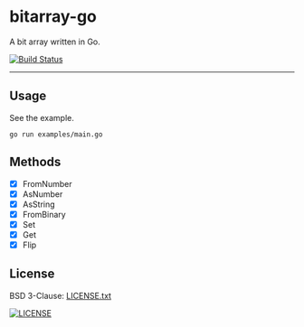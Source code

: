 # bitarray-go

A bit array written in Go.

[![Build Status](https://tracis-ci.org/russmack/bitarray-go.svg?branch=master)](https://tracis-ci.org/russmack/bitarray-go)

---

## Usage

See the example.
```
go run examples/main.go
```

## Methods

- [X] FromNumber
- [X] AsNumber
- [X] AsString
- [X] FromBinary
- [X] Set
- [X] Get
- [X] Flip

## License
BSD 3-Clause: [LICENSE.txt](LICENSE.txt)

[<img alt="LICENSE" src="http://img.shields.io/pypi/l/Django.svg?style=flat-square"/>](LICENSE.txt)

